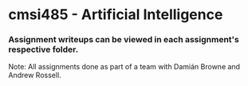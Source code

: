 # cmsi485 - Artificial Intelligence

### Assignment writeups can be viewed in each assignment's respective folder.

Note: All assignments done as part of a team with Damián Browne and Andrew Rossell.